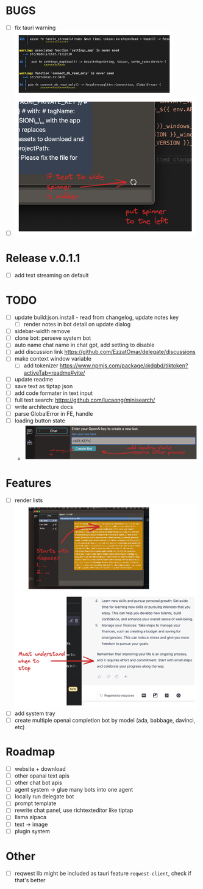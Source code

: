 
# BUGS

- [ ] fix tauri warning  
  ![tauri warning](./todo-images/warnings.excalidraw.png "tauri warning")
- [ ]  
  ![spinner position](./todo-images/spinner_position.excalidraw.png "spinner position")

# Release v.0.1.1  

- [ ] add text streaming on default


# TODO

- [ ] update build:json.install - read from changelog, update notes key
  - [ ] render notes in bot detail on update dialog
- [ ] sidebar-width remove
- [ ] clone bot: perseve system bot
- [ ] auto name chat name in chat gpt, add setting to disable
- [ ] add discussion link <https://github.com/EzzatOmar/delegate/discussions>
- [ ] make context window variable
  - [ ] add tokenizer <https://www.npmjs.com/package/@dqbd/tiktoken?activeTab=readme#vite/>
- [ ] update readme
- [ ] save text as tiptap json
- [ ] add code formater in text input
- [ ] full text search: <https://github.com/lucaong/minisearch/>
- [ ] write architecture docs
- [ ] parse GlobalError in FE, handle
- [ ] loading button state
  - ![loading button state](./todo-images/button-loading.excalidraw.png "loading button state")

# Features

- [ ] render lists  
  ![render lists](./todo-images/render-lists.excalidraw.png "render lists")
- [ ] add system tray
- [ ] create multiple openai completion bot by model (ada, babbage, davinci, etc)

# Roadmap

- [ ] website + download
- [ ] other opanai text apis
- [ ] other chat bot apis
- [ ] agent system -> glue many bots into one agent
- [ ] locally run delegate bot
- [ ] prompt template
- [ ] rewrite chat panel, use richtexteditor like tiptap
- [ ] llama alpaca
- [ ] text -> image
- [ ] plugin system

# Other

- [ ] reqwest lib might be included as tauri feature `reqwest-client`, check if that's better
